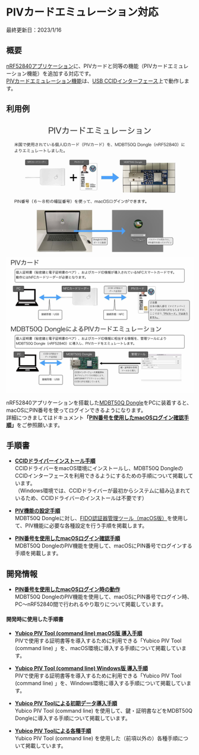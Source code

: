 # PIVカードエミュレーション対応

最終更新日：2023/1/16

## 概要

[nRF52840アプリケーション](../../nRF52840_app)に、PIVカードと同等の機能（PIVカードエミュレーション機能）を追加する対応です。<br>
[PIVカードエミュレーション機能](../../CCID/ccid_lib/README_PIV.md)は、[USB CCIDインターフェース](../../CCID/ccid_lib/README.md)上で動作します。

## 利用例

<img src="../../FIDO2Device/MDBT50Q_Dongle/assets01/0003.jpg" width="720">
<img src="../../FIDO2Device/MDBT50Q_Dongle/assets01/0004.jpg" width="720">

nRF52840アプリケーションを搭載した[MDBT50Q Dongle](../../FIDO2Device/MDBT50Q_Dongle/README.md)をPCに装着すると、macOSにPIN番号を使ってログインできるようになります。<br>
詳細につきましてはドキュメント<b>「[PIN番号を使用したmacOSログイン確認手順](../../CCID/PIV/PIVPINLOGIN.md)」</b>をご参照願います。

## 手順書

- <b>[CCIDドライバーインストール手順](../../CCID/INSTALLPRG.md)</b><br>
CCIDドライバーをmacOS環境にインストールし、MDBT50Q DongleのCCIDインターフェースを利用できるようにするための手順について掲載しています。<br>
（Windows環境では、CCIDドライバーが最初からシステムに組み込まれているため、CCIDドライバーのインストールは不要です）

- <b>[PIV機能の設定手順](../../MaintenanceTool/macOSApp/PIVSETTING.md)</b><br>
MDBT50Q Dongleに対し、[FIDO認証器管理ツール（macOS版）](../../MaintenanceTool/macOSApp/README.md)を使用して、PIV機能に必要な各種設定を行う手順を掲載します。

- <b>[PIN番号を使用したmacOSログイン確認手順](../../CCID/PIV/PIVPINLOGIN.md)</b><br>
MDBT50Q DongleのPIV機能を使用して、macOSにPIN番号でログインする手順を掲載します。

## 開発情報

- <b>[PIN番号を使用したmacOSログイン時の動作](../../CCID/PIV/PIVPINLOGIN_DEV.md)</b><br>
MDBT50Q DongleのPIV機能を使用して、macOSにPIN番号でログイン時、PC〜nRF52840間で行われるやり取りについて掲載しています。

#### 開発時に使用した手順書

- <b>[Yubico PIV Tool (command line) macOS版 導入手順](PIVTOOLMACINST.md)</b><br>
PIVで使用する証明書等を導入するために利用できる「Yubico PIV Tool (command line) 」を、macOS環境に導入する手順について掲載しています。

- <b>[Yubico PIV Tool (command line) Windows版 導入手順](PIVTOOLWININST.md)</b><br>
PIVで使用する証明書等を導入するために利用できる「Yubico PIV Tool (command line) 」を、Windows環境に導入する手順について掲載しています。

- <b>[Yubico PIV Toolによる初期データ導入手順](YKPIVUSAGE.md)</b><br>
Yubico PIV Tool (command line) を使用して、鍵・証明書などをMDBT50Q Dongleに導入する手順について掲載しています。

- <b>[Yubico PIV Toolによる各種手順](YKPIVUSAGE_1.md)</b><br>
Yubico PIV Tool (command line) を使用した（前項以外の）各種手順について掲載しています。
